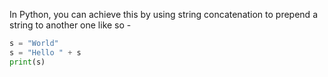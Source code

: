 In Python, you can achieve this by using string concatenation to prepend a string to another one like so -

```python
s = "World"
s = "Hello " + s
print(s)
```

